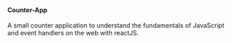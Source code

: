 #### Counter-App
A small counter application to understand the fundamentals of JavaScript and event handlers on the web with reactJS.
